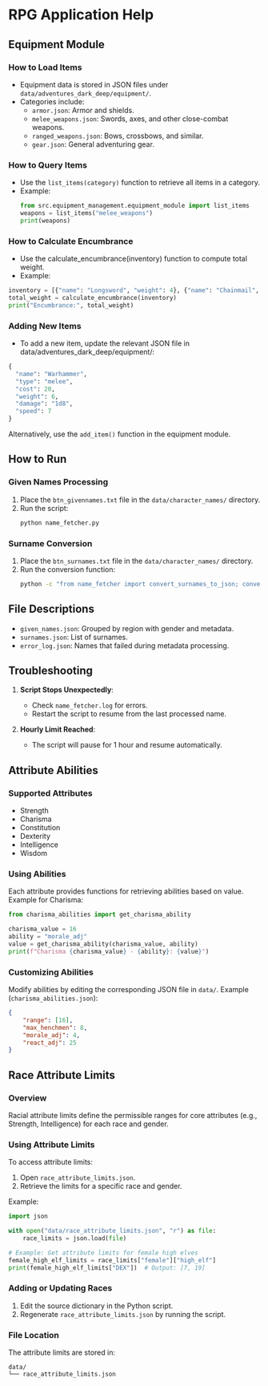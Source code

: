 # RPG Application Help

## Equipment Module
### How to Load Items
- Equipment data is stored in JSON files under `data/adventures_dark_deep/equipment/`.
- Categories include:
  - `armor.json`: Armor and shields.
  - `melee_weapons.json`: Swords, axes, and other close-combat weapons.
  - `ranged_weapons.json`: Bows, crossbows, and similar.
  - `gear.json`: General adventuring gear.

### How to Query Items
- Use the `list_items(category)` function to retrieve all items in a category.
- Example:
  ```python
  from src.equipment_management.equipment_module import list_items
  weapons = list_items("melee_weapons")
  print(weapons)
  
### How to Calculate Encumbrance
- Use the calculate_encumbrance(inventory) function to compute total weight.
- Example:
```python 
inventory = [{"name": "Longsword", "weight": 4}, {"name": "Chainmail", "weight": 40}]
total_weight = calculate_encumbrance(inventory)
print("Encumbrance:", total_weight)
```
### Adding New Items
- To add a new item, update the relevant JSON file in data/adventures_dark_deep/equipment/:
``` python 
{
  "name": "Warhammer",
  "type": "melee",
  "cost": 20,
  "weight": 6,
  "damage": "1d8",
  "speed": 7
}
```

Alternatively, use the ```add_item()``` function in the equipment module.

## How to Run
### Given Names Processing
1. Place the `btn_givennames.txt` file in the `data/character_names/` directory.
2. Run the script:
   ```bash
   python name_fetcher.py
   ```

### Surname Conversion
1. Place the `btn_surnames.txt` file in the `data/character_names/` directory.
2. Run the conversion function:
   ```bash
   python -c "from name_fetcher import convert_surnames_to_json; convert_surnames_to_json('data/character_names/btn_surnames.txt', 'data/character_names/surnames.json')"
   ```

## File Descriptions
- `given_names.json`: Grouped by region with gender and metadata.
- `surnames.json`: List of surnames.
- `error_log.json`: Names that failed during metadata processing.

## Troubleshooting
1. **Script Stops Unexpectedly**:
   - Check `name_fetcher.log` for errors.
   - Restart the script to resume from the last processed name.

2. **Hourly Limit Reached**:
   - The script will pause for 1 hour and resume automatically.

## Attribute Abilities

### Supported Attributes
- Strength
- Charisma
- Constitution
- Dexterity
- Intelligence
- Wisdom

### Using Abilities
Each attribute provides functions for retrieving abilities based on value. Example for Charisma:
```python
from charisma_abilities import get_charisma_ability

charisma_value = 16
ability = "morale_adj"
value = get_charisma_ability(charisma_value, ability)
print(f"Charisma {charisma_value} - {ability}: {value}")
```

### Customizing Abilities
Modify abilities by editing the corresponding JSON file in `data/`. Example (`charisma_abilities.json`):
```json
{
    "range": [16],
    "max_henchmen": 8,
    "morale_adj": 4,
    "react_adj": 25
}
```
## Race Attribute Limits

### Overview
Racial attribute limits define the permissible ranges for core attributes (e.g., Strength, Intelligence) for each race and gender.

### Using Attribute Limits
To access attribute limits:
1. Open `race_attribute_limits.json`.
2. Retrieve the limits for a specific race and gender.

Example:
```python
import json

with open("data/race_attribute_limits.json", "r") as file:
    race_limits = json.load(file)

# Example: Get attribute limits for female high elves
female_high_elf_limits = race_limits["female"]["high_elf"]
print(female_high_elf_limits["DEX"])  # Output: [7, 19]
```

### Adding or Updating Races
1. Edit the source dictionary in the Python script.
2. Regenerate `race_attribute_limits.json` by running the script.

### File Location
The attribute limits are stored in:
```
data/
└── race_attribute_limits.json
```